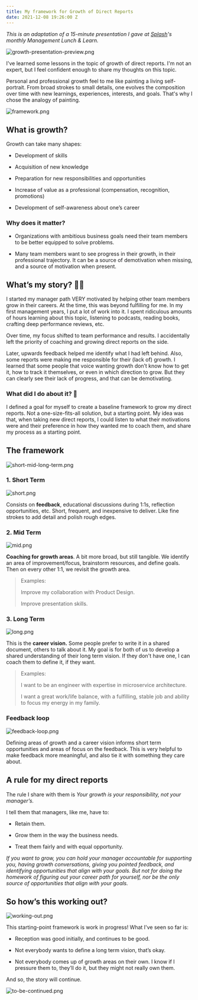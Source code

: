 ```yaml
---
title: My framework for Growth of Direct Reports
date: 2021-12-08 19:26:00 Z
---
```


*This is an adaptation of a 15-minute presentation I gave at [Splash](https://splashthat.com/)'s monthly Management Lunch & Learn.*

![growth-presentation-preview.png](/uploads/growth-presentation-preview.png)

I've learned some lessons in the topic of growth of direct reports. I'm not an expert, but I feel confident enough to share my thoughts on this topic.

Personal and professional growth feel to me like painting a living self-portrait. From broad strokes to small details, one evolves the composition over time with new learnings, experiences, interests, and goals. That's why I chose the analogy of painting.

![framework.png](/uploads/framework.png)

## What is growth?

Growth can take many shapes:

* Development of skills

* Acquisition of new knowledge

* Preparation for new responsibilities and opportunities

* Increase of value as a professional (compensation, recognition, promotions)

* Development of self-awareness about one’s career

### Why does it matter?

* Organizations with ambitious business goals need their team members to be better equipped to solve problems.

* Many team members want to see progress in their growth, in their professional trajectory. It can be  a source of demotivation when missing, and a source of motivation when present.

## What’s my story? 🙋🏻

I started my manager path VERY motivated by helping other team members grow in their careers. At the time, this was beyond fulfilling for me. In my first management years, I put a lot of work into it. I spent ridiculous amounts of hours learning about this topic, listening to podcasts, reading books, crafting deep performance reviews, etc.

Over time, my focus shifted to team performance and results. I accidentally left the priority of coaching and growing direct reports on the side.

Later, upwards feedback helped me identify what I had left behind. Also, some reports were making me responsible for their (lack of) growth. I learned that some people that voice wanting growth don’t know how to get it, how to track it themselves, or even in which direction to grow. But they can clearly see their lack of progress, and that can be demotivating.

### What did I do about it? 🤔

I defined a goal for myself to create a baseline framework to grow my direct reports. Not a one-size-fits-all solution, but a starting point. My idea was that, when taking new direct reports, I could listen to what their motivations were and their preference in how they wanted me to coach them, and share my process as a starting point.

## The framework

![short-mid-long-term.png](/uploads/short-mid-long-term.png)

### 1. Short Term

![short.png](/uploads/short.png)

Consists on **feedback**, educational discussions during 1:1s, reflection opportunities, etc. Short, frequent, and inexpensive to deliver. Like fine strokes to add detail and polish rough edges.

### 2. Mid Term

![mid.png](/uploads/mid.png)

**Coaching for growth areas**. A bit more broad, but still tangible. We identify an area of improvement/focus, brainstorm resources, and define goals. Then on every other 1:1, we revisit the growth area.

> Examples:
>
> Improve my collaboration with Product Design.
>
> Improve presentation skills.

### 3. Long Term

![long.png](/uploads/long.png)

This is the **career vision.** Some people prefer to write it in a shared document, others to talk about it. My goal is for both of us to develop a shared understanding of their long term vision. If they don't have one, I can coach them to define it, if they want.

> Examples:
>
> I want to be an engineer with expertise in microservice architecture.
>
> I want a great work/life balance, with a fulfilling, stable job and ability to focus my energy in my family.

### Feedback loop

![feedback-loop.png](/uploads/feedback-loop.png)

Defining areas of growth and a career vision informs short term opportunities and areas of focus on the feedback. This is very helpful to make feedback more meaningful, and also tie it with something they care about.

## A rule for my direct reports

The rule I share with them is *Your growth is your responsibility, not your manager’s.*

I tell them that managers, like me, have to:

* Retain them.

* Grow them in the way the business needs.

* Treat them fairly and with equal opportunity.

*If you want to grow, you can hold your manager accountable for supporting you, having growth conversations, giving you pointed feedback, and identifying opportunities that align with your goals. But not for doing the homework of figuring out your career path for yourself, nor be the only source of opportunities that align with your goals.*

## So how’s this working out?

![working-out.png](/uploads/working-out.png)

This starting-point framework is work in progress! What I've seen so far is:

* Reception was good initially, and continues to be good.

* Not everybody wants to define a long term vision, that’s okay.

* Not everybody comes up of growth areas on their own. I know if I pressure them to, they’ll do it, but they might not really own them.

And so, the story will continue.

![to-be-continued.png](/uploads/to-be-continued.png)